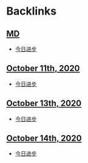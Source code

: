 
# Backlinks
## [MD](<MD.md>)
- [今日进步](<今日进步.md>)

## [October 11th, 2020](<October 11th, 2020.md>)
- [今日进步](<今日进步.md>)

## [October 13th, 2020](<October 13th, 2020.md>)
- [今日进步](<今日进步.md>)

## [October 14th, 2020](<October 14th, 2020.md>)
- [今日进步](<今日进步.md>)

